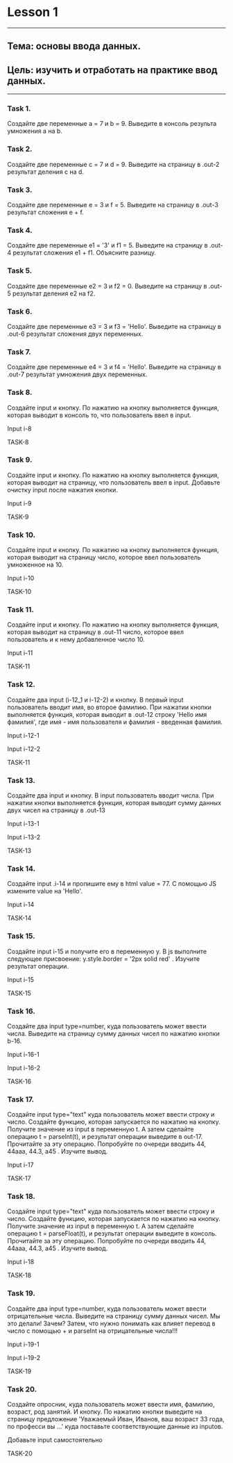 # Lesson 1

---
## Тема: основы ввода данных.
## Цель: изучить и отработать на практике ввод данных.

---


### Task 1.

Создайте две переменные a = 7 и b = 9. Выведите в консоль результа умножения a на b.

### Task 2.

Создайте две переменные c = 7 и d = 9. Выведите на страницу в .out-2 результат деления c на d.

### Task 3.

Создайте две переменные e = 3 и f = 5. Выведите на страницу в .out-3 результат сложения e + f.

### Task 4.

Создайте две переменные e1 = '3' и f1 = 5. Выведите на страницу в .out-4 результат сложения e1 + f1. Объясните разницу.

### Task 5.

Создайте две переменные e2 = 3 и f2 = 0. Выведите на страницу в .out-5 результат деления e2 на f2.

### Task 6.

Создайте две переменные e3 = 3 и f3 = 'Hello'. Выведите на страницу в .out-6 результат сложения двух переменных.

### Task 7.

Создайте две переменные e4 = 3 и f4 = 'Hello'. Выведите на страницу в .out-7 результат умножения двух переменных.

### Task 8.

Создайте input и кнопку. По нажатию на кнопку выполняется функция, которая выводит в консоль то, что пользователь ввел в input.

Input i-8

TASK-8

### Task 9.

Создайте input и кнопку. По нажатию на кнопку выполняется функция, которая выводит на страницу, что пользователь ввел в input. Добавьте очистку input после нажатия кнопки.

Input i-9

TASK-9
### Task 10.

Создайте input и кнопку. По нажатию на кнопку выполняется функция, которая выводит на страницу число, которое ввел пользователь умноженное на 10.

Input i-10

TASK-10
### Task 11.

Создайте input и кнопку. По нажатию на кнопку выполняется функция, которая выводит на страницу в .out-11 число, которое ввел пользователь и к нему добавленное число 10.

Input i-11

TASK-11
### Task 12.

Создайте два input (i-12_1 и i-12-2) и кнопку. В первый input пользователь вводит имя, во второе фамилию. При нажатии кнопки выполняется функция, которая выводит в .out-12 строку 'Hello имя фамилия', где имя - имя пользователя и фамилия - введенная фамилия.

Input i-12-1

Input i-12-2

TASK-11
### Task 13.

Создайте два input и кнопку. В input пользователь вводит числа. При нажатии кнопки выполняется функция, которая выводит сумму данных двух чисел на страницу в .out-13

Input i-13-1

Input i-13-2

TASK-13
### Task 14.

Создайте input .i-14 и пропишите ему в html value = 77. С помощью JS измените value на 'Hello'.

Input i-14

TASK-14
### Task 15.

Создайте input i-15 и получите его в переменную y. В js выполните следующее присвоение: y.style.border = '2px solid red' . Изучите результат операции.

Input i-15

TASK-15
### Task 16.

Создайте два input type=number, куда пользователь может ввести числа. Выведите на страницу сумму данных чисел по нажатию кнопки b-16.

Input i-16-1

Input i-16-2

TASK-16
### Task 17.

Создайте input type="text" куда пользователь может ввести строку и число. Создайте функцию, которая запускается по нажатию на кнопку. Получите значение из input в переменную t. А затем сделайте операцию t = parseInt(t), и результат операции выведите в out-17. Прочитайте за эту операцию. Попробуйте по очереди вводить 44, 44aaa, 44.3, a45 . Изучите вывод.

Input i-17

TASK-17
### Task 18.

Создайте input type="text" куда пользователь может ввести строку и число. Создайте функцию, которая запускается по нажатию на кнопку. Получите значение из input в переменную t. А затем сделайте операцию t = parseFloat(t), и результат операции выведите в консоль. Прочитайте за эту операцию. Попробуйте по очереди вводить 44, 44aaa, 44.3, a45 . Изучите вывод.

Input i-18

TASK-18
### Task 19.

Создайте два input type=number, куда пользователь может ввести отрицательные числа. Выведите на страницу сумму данных чисел. Мы это делали! Зачем? Затем, что нужно понимать как влияет перевод в число с помощью + и parseInt на отрицательные числа!!!

Input i-19-1

Input i-19-2

TASK-19
### Task 20.

Создайте опросник, куда пользователь может ввести имя, фамилию, возраст, род занятий. И кнопку. По нажатию кнопки выведите на страницу предложение 'Уважаемый Иван, Иванов, ваш возраст 33 года, по професси вы ...' куда поставьте соответствующие данные из inputов.

Добавьте input самостоятельно

TASK-20